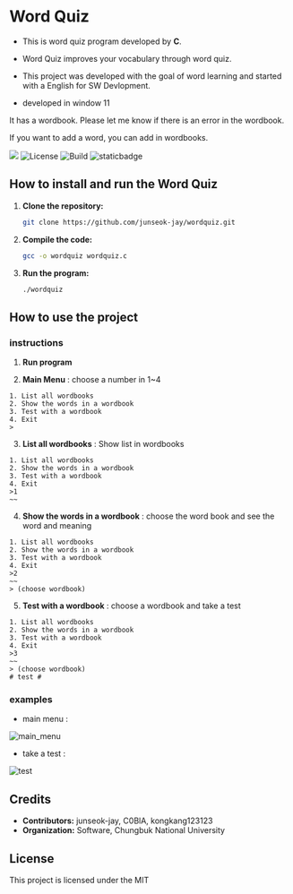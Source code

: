 # Word Quiz

- This is word quiz program developed by **C**.
  
- Word Quiz improves your vocabulary through word quiz. 

- This project was developed with the goal of word learning and started with a English for SW Devlopment.

- developed in window 11

It has a wordbook. Please let me know if there is an error in the wordbook. 

If you want to add a word, you can add in  wordbooks.

<img src="https://img.shields.io/badge/C-A8B9CC?style=flat-square&logo=C&logoColor=black"/> ![License](https://img.shields.io/badge/license-MIT-blue.svg) ![Build](https://img.shields.io/badge/build-passing-brightgreen.svg) ![staticbadge](https://img.shields.io/badge/Windows-0078D6?style=for-the-badge&logo=windows&logoColor=white)
## How to install and run the Word Quiz

1. **Clone the repository:**
   ```bash
   git clone https://github.com/junseok-jay/wordquiz.git
   ```

2. **Compile the code:**
   ```bash
   gcc -o wordquiz wordquiz.c
   ```

3. **Run the program:**
   ```bash
   ./wordquiz
   ```
   
## How to use the project
### instructions
1. **Run program**
   
3. **Main Menu** : choose a number in 1~4
```
1. List all wordbooks
2. Show the words in a wordbook
3. Test with a wordbook
4. Exit
>
```
3. **List all wordbooks** : Show list in wordbooks
```
1. List all wordbooks
2. Show the words in a wordbook
3. Test with a wordbook
4. Exit
>1
~~
```
4. **Show the words in a wordbook** : choose the word book and see the word and meaning
```
1. List all wordbooks
2. Show the words in a wordbook
3. Test with a wordbook
4. Exit
>2
~~
> (choose wordbook)
```
5. **Test with a wordbook** : choose a wordbook and take a test
```
1. List all wordbooks
2. Show the words in a wordbook
3. Test with a wordbook
4. Exit
>3
~~
> (choose wordbook)
# test #
```
### examples
- main menu :
  
![main_menu](https://github.com/junseok-jay/Personal-word-quiz/assets/92563314/86a9ecec-342f-46d8-8c50-88d203c41a4d)
- take a test :

![test](https://github.com/junseok-jay/Personal-word-quiz/assets/92563314/1c59c171-0ce2-42c0-9809-d2b05ac4811a)


## Credits

- **Contributors:** junseok-jay, C0BlA, kongkang123123
- **Organization:** Software, Chungbuk National University

## License

This project is licensed under the MIT
